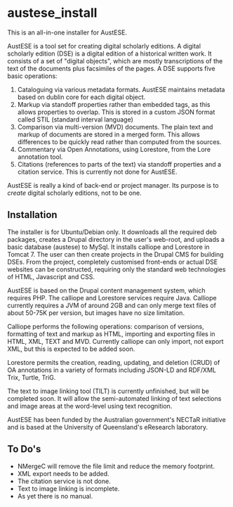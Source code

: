 austese_install
===============

This is an all-in-one installer for AustESE.

AustESE is a tool set for creating digital scholarly editions. A digital 
scholarly edition (DSE) is a digital edition of a historical written 
work. It consists of a set of "digital objects", which are mostly 
transcriptions of the text of the documents plus facsimiles of the 
pages. A DSE supports five basic operations: 

1. Cataloguing via various metadata formats. AustESE maintains metadata 
based on dublin core for each digital object.
2. Markup via standoff properties rather than embedded tags, as this 
allows properties to overlap. This is stored in a custom JSON format 
called STIL (standard interval language)
3. Comparison via multi-version (MVD) documents. The plain text and 
markup of documents are stored in a merged form. This allows differences 
to be quickly read rather than computed from the sources.
4. Commentary via Open Annotations, using Lorestore, from the Lore 
annotation tool.
5. Citations (references to parts of the text) via standoff properties 
and a citation service. This is currently not done for AustESE.

AustESE is really a kind of back-end or project manager. Its purpose is 
to *create* digital scholarly editions, not to be one.

Installation 
------------ 

The installer is for Ubuntu/Debian only. It downloads all the required 
deb packages, creates a Drupal directory in the user's web-root, and 
uploads a basic database (austese) to MySql. It installs calliope and 
Lorestore in Tomcat 7. The user can then create projects in the Drupal 
CMS for building DSEs. From the project, completely customised 
front-ends or actual DSE websites can be constructed, requiring only the 
standard web technologies of HTML, Javascript and CSS.

AustESE is based on the Drupal content management
system, which requires PHP. The calliope and Lorestore services require Java.
Calliope currently requires a JVM of around 2GB and can only merge 
text files of about 50-75K per version, but images have 
no size limitation. 

Calliope performs the following operations: comparison of versions, 
formatting of text and markup as HTML, importing and exporting files in 
HTML, XML, TEXT and MVD. Currently calliope can only import, not export 
XML, but this is expected to be added soon.

Lorestore permits the creation, reading, updating, and deletion (CRUD) 
of OA annotations in a variety of formats including JSON-LD and RDF/XML 
Trix, Turtle, TriG.

The text to image linking tool (TILT) is currently unfinished, but will 
be completed soon. It will allow the semi-automated linking of text 
selections and image areas at the word-level using text recognition.

AustESE has been funded by the Australian government's NECTaR initiative 
and is based at the University of Queensland's eResearch laboratory.


To Do's
-------

* NMergeC will remove the file limit and reduce the memory footprint. 
* XML export needs to be added. 
* The citation service is not done. 
* Text to image linking is incomplete. 
* As yet there is no manual.
